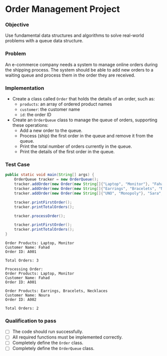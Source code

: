 # Order Management Project

### Objective
Use fundamental data structures and algorithms to solve real-world problems with a queue data structure.


### Problem
An e-commerce company needs a system to manage online orders during the shipping process. The system should be able to add new orders to a waiting queue and process them in the order they are received.

### Implementation
- Create a class called `Order` that holds the details of an order, such as:
  - `products`: an array of ordered product names
  - `customer`: the customer name
  - `id`: the order ID
- Create an `OrderQueue` class to manage the queue of orders, supporting these operations:
  - Add a new order to the queue.
  - Process (ship) the first order in the queue and remove it from the queue.
  - Print the total number of orders currently in the queue.
  - Print the details of the first order in the queue.
 
### Test Case
```java
public static void main(String[] args) {
    OrderQueue tracker = new OrderQueue();
    tracker.addOrder(new Order(new String[]{"Laptop", "Monitor"}, "Fahad", "A001"));
    tracker.addOrder(new Order(new String[]{"Earrings", "Bracelets", "Necklaces"}, "Noura", "A002"));
    tracker.addOrder(new Order(new String[]{"UNO", "Monopoly"}, "Sara", "A003"));

    tracker.printFirstOrder();
    tracker.printTotalOrders();

    tracker.processOrder();

    tracker.printFirstOrder();
    tracker.printTotalOrders();
}
```
```
Order Products: Laptop, Monitor
Customer Name: Fahad
Order ID: A001

Total Orders: 3

Processing Order:
Order Products: Laptop, Monitor
Customer Name: Fahad
Order ID: A001

Order Products: Earrings, Bracelets, Necklaces
Customer Name: Noura
Order ID: A002

Total Orders: 2
```
### Qualification to pass
- [ ] The code should run successfully.
- [ ] All required functions must be implemented correctly.
- [ ] Completely define the `Order` class.
- [ ] Completely define  the `OrderQueue` class.
